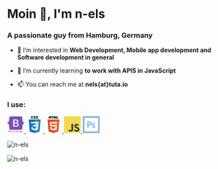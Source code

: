 
<h1 >Moin 👋, I'm n-els</h1>
<h3>A passionate guy from Hamburg, Germany</h3>

- 🔭 I’m interested in **Web Development, Mobile app development and Software development in general**

- 🌱 I’m currently learning **to work with APIS in JavaScript**

- 📫 You can reach me at **nels{at}tuta.io**



<h3>I use:</h3>
<p> <a href="https://getbootstrap.com" target="_blank" rel="noreferrer"> <img src="https://raw.githubusercontent.com/devicons/devicon/master/icons/bootstrap/bootstrap-plain-wordmark.svg" alt="bootstrap" width="40" height="40"/> </a> <a href="https://www.w3schools.com/css/" target="_blank" rel="noreferrer"> <img src="https://raw.githubusercontent.com/devicons/devicon/master/icons/css3/css3-original-wordmark.svg" alt="css3" width="40" height="40"/> </a> <a href="https://www.w3.org/html/" target="_blank" rel="noreferrer"> <img src="https://raw.githubusercontent.com/devicons/devicon/master/icons/html5/html5-original-wordmark.svg" alt="html5" width="40" height="40"/> </a> <a href="https://developer.mozilla.org/en-US/docs/Web/JavaScript" target="_blank" rel="noreferrer"> <img src="https://raw.githubusercontent.com/devicons/devicon/master/icons/javascript/javascript-original.svg" alt="javascript" width="40" height="40"/> </a> <a href="https://www.photoshop.com/en" target="_blank" rel="noreferrer"> <img src="https://raw.githubusercontent.com/devicons/devicon/master/icons/photoshop/photoshop-line.svg" alt="photoshop" width="40" height="40"/> </a> </p>

<p><img align="center" src="https://github-readme-stats.vercel.app/api/top-langs?username=n-els&show_icons=true&locale=en&layout=compact" alt="n-els" /></p>

<p><img align="center" src="https://github-readme-streak-stats.herokuapp.com/?user=n-els&theme=default" alt="n-els" /></p>
</center>
